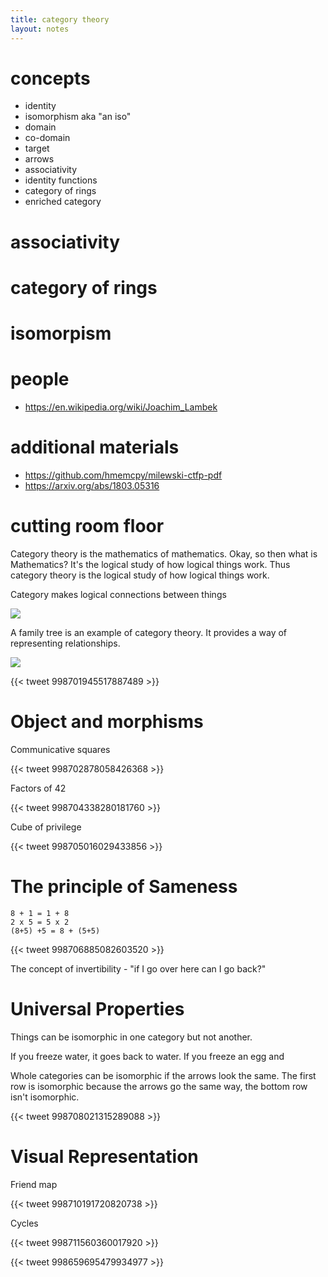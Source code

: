 ```yaml
---
title: category theory
layout: notes
---
```


# concepts
- identity
- isomorphism aka "an iso"
- domain
- co-domain
- target
- arrows
- associativity 
- identity functions
- category of rings
- enriched category

# associativity


# category of rings


# isomorpism


# people
- https://en.wikipedia.org/wiki/Joachim_Lambek

# additional materials
- https://github.com/hmemcpy/milewski-ctfp-pdf
- https://arxiv.org/abs/1803.05316



# cutting room floor


Category theory is the mathematics of mathematics.  Okay, so then what is Mathematics? It's the logical study of how logical things work. Thus category theory is the logical study of how logical things work.

Category makes logical connections between things

![](https://transportsydney.files.wordpress.com/2013/03/2013-03-01-february-disruptions.png)

A family tree is an example of category theory. It provides a way of representing relationships.

![](https://www.ebi.ac.uk/training/online/sites/ebi.ac.uk.training.online/files/resize/user/Simple%20family%20tree-750x291.png)


{{< tweet 998701945517887489 >}}


# Object and morphisms

Communicative squares

{{< tweet 998702878058426368 >}}


Factors of 42

{{< tweet 998704338280181760 >}}


Cube of privilege 

{{< tweet 998705016029433856 >}}

# The principle of Sameness

```
8 + 1 = 1 + 8
2 x 5 = 5 x 2
(8+5) +5 = 8 + (5+5)
```

{{< tweet 998706885082603520 >}}

The concept of invertibility - "if I go over here can I go back?"



# Universal Properties

Things can be isomorphic in one category but not another. 

If you freeze water, it goes back to water.
If you freeze an egg and

Whole categories can be isomorphic if the arrows look the same. 
The first row is isomorphic because the arrows go the same way, the bottom row isn't isomorphic.

{{< tweet 998708021315289088 >}}


# Visual Representation

Friend map

{{< tweet 998710191720820738 >}}


Cycles

{{< tweet 998711560360017920 >}}


{{< tweet 998659695479934977 >}}
